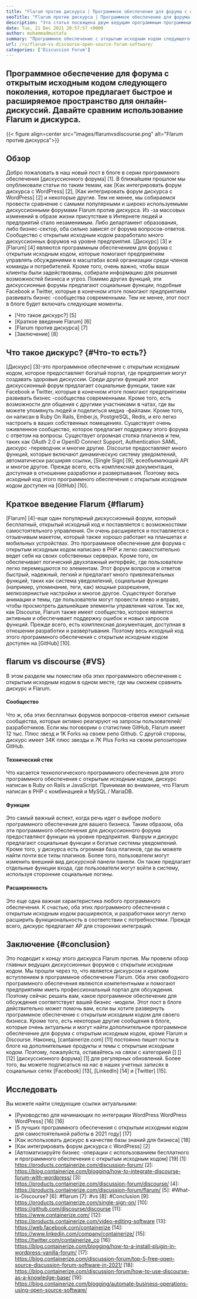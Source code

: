 ```yaml
---
title: "Flarum против дискурса | Программное обеспечение для форума с открытым исходным кодом" 
seoTitle: "Flarum против дискурса | Программное обеспечение для форума с открытым исходным кодом" 
description: "Эта статья посвящена двум ведущим программным программным обеспечениям с открытым исходным кодом Flarum против дискурса. Оба программного обеспечения самостоятельно и предлагают современные функции форума для обсуждения." 
date: Tue, 21 Dec 2021 20:57:57 +0000
author: muhammadmustafa
summary: "Программное обеспечение с открытым исходным кодом следующего поколения, которое предлагает Quick & amp; Расширенное пространство для онлайн -дискуссий. Давайте сравним использование Flarum и дискурса." 
url: /ru/flarum-vs-discourse-open-source-forum-software/
categories: ['Discussion Forum']
---
```


## Программное обеспечение для форума с открытым исходным кодом следующего поколения, которое предлагает быстрое и расширяемое пространство для онлайн-дискуссий. Давайте сравним использование Flarum и дискурса.

{{< figure align=center src="images/flarumvsdiscourse.png" alt="Flarum против дискурса">}}


## Обзор
Добро пожаловать в наш новый пост в блоге в серии программного обеспечения [дискуссионного форума] [1]. В ближайшем прошлом мы опубликовали статьи по таким темам, как [Как интегрировать форум дискурса с WordPress] [2], [Как интегрировать форум дискурса с WordPress] [2] и некоторые другие. Тем не менее, мы собираемся провести сравнение с самыми популярными и широко используемыми дискуссионными форумами Flarum против дискурса. Из -за массовых изменений в образе жизни присутствие в Интернете людей и предприятий стало незаменимым. Либо департамент образования, либо бизнес-сектор, оба сильно зависят от форума вопросов-ответов.
Сообщество с открытым исходным кодом разработало много дискуссионных форумов на уровне предприятия. [Дискурс] [3] и [Flarum] [4] являются программным обеспечением для форума с открытым исходным кодом, которые помогают предприятиям управлять обсуждениями в масштабах всей организации среди членов команды и потребителей. Кроме того, очень важно, чтобы ваши клиенты были задействованы, собирали информацию для решения возможностей бизнеса и угроз. Помимо других функций, эти дискуссионные форумы предлагают социальные функции, подобные Facebook и Twitter, которые в конечном итоге помогают предприятиям развивать бизнес -сообщества современными. Тем не менее, этот пост в блоге будет включать следующие моменты.
  * [Что такое дискурс?] [5]
  * [Краткое введение Flarum] [6]
  * [Flarum против дискурса] [7]
  * [Заключение] [8]

## Что такое дискурс? {#Что-то есть?}
[Дискурс] [3]-это программное обеспечение с открытым исходным кодом, которое предоставляет богатый портал, где предприятия могут создавать здоровые дискуссии. Среди других функций этот дискуссионный форум предлагает социальные функции, такие как Facebook и Twitter, которые в конечном итоге помогают предприятиям развивать бизнес -сообщества современными. Кроме того, есть возможности для общения с другими участниками в чатах, где вы можете упомянуть людей и поделиться медиа -файлами. Кроме того, он написан в Ruby On Rails, Ember.js, PostgreSQL, Redis, и его легко настроить в ваших собственных помещениях.
Существует очень оживленное сообщество, которое предлагает поддержку этого форума с ответом на вопросы. Существует огромная стопка плагинов и тем, таких как OAuth 2.0 и OpenID Connect Support, Authentication SAML, дискурс -переводчик и многие другие. Discourse предоставляет много функций, которые включают динамическую систему уведомлений, автоматически расширяя ссылки, [Single Sign] [9], всеобъемлющий API и многое другое. Прежде всего, есть комплексная документация, доступная в отношении разработки и развертывания. Поэтому весь исходный код этого программного обеспечения с открытым исходным кодом доступен на [GitHub] [10].

## Краткое введение Flarum {#flarum}
[Flarum] [4]-еще один популярный дискуссионный форум, который бесплатный, открытый исходный код и поставляется с возможностями самостоятельного управления. Он очень расширяется и поставляется с отзывчивым макетом, который также хорошо работает на планшетах и ​​мобильных устройствах. Это программное обеспечение для форума с открытым исходным кодом написано в PHP и легко самостоятельно ведет себя на своих собственных серверах. Кроме того, он обеспечивает логический двухэтажный интерфейс, где пользователи легко перемещаются по элементам.
Этот форум вопросов и ответов быстрый, надежный, легкий и предлагает много привлекательных функций, таких как система уведомлений, социальные функции (например, упоминание, теги, как) мощные разрешения, мелкозернистые настройки и многое другое. Существуют богатые анимации и темы, где пользователи могут провести влево и вправо, чтобы просмотреть дальнейшие элементы управления чатом. Так же, как Discourse, Flarum также имеет сообщество, которое является активным и обеспечивает поддержку ошибок и новых запросов функций. Прежде всего, есть комплексная документация, доступная в отношении разработки и развертывания. Поэтому весь исходный код этого программного обеспечения с открытым исходным кодом доступен на [GitHub] [10].

## flarum vs discourse {#VS}
В этом разделе мы поместим оба этих программного обеспечения с открытым исходным кодом в одном месте, где мы сможем сравнить дискурс и Flarum.

#### Сообщество
Что ж, оба этих бесплатных форумов вопросов-ответов имеют сильные сообщества, которые активно реагируют на запросы пользователей/разработчиков. Если мы поговорим о статистике GitHub, Flarum имеет 12 тыс. Плюс звезд и 1K Forks на своем репо Github. С другой стороны, дискурс имеет 34K плюс звезды и 7K Plus Forks на своем репозитории GitHub.

#### Технический стек
Что касается технологического программного обеспечения для этого программного обеспечения с открытым исходным кодом, дискурс написан в Ruby on Rails и JavaScript. Принимая во внимание, что Flarum написан в PHP с комбинацией и MySQL / MariaDB.

#### **Функции**
Это самый важный аспект, когда речь идет о выборе любого программного обеспечения для вашего бизнеса. Таким образом, оба эти программного обеспечения для дискуссионного форума предоставляют функции на уровне предприятия. Фалрум и дискурс предлагают социальные функции и богатые системы уведомлений. Кроме того, у дискурса есть огромная база плагинов, где вы можете найти почти все типы плагинов. Более того, пользователи могут изменить внешний вид дискурсной панели панели. Он также предлагает отдельные функции входа, где пользователи могут войти в систему, используя сторонние социальные логины.

#### Расширенность
Это еще одна важная характеристика любого программного обеспечения. К счастью, оба этих программного обеспечения с открытым исходным кодом расширяются, и разработчики могут легко расширить функциональность в соответствии с потребностями. Прежде всего, дискурс предлагает AP для сторонних интеграций.

## Заключение {#conclusion}
Это подводит к концу этого дискурса Flarum против. Мы провели обзор главных ведущих дискуссионных форумов с открытым исходным кодом. Мы прошли через то, что является дискурсом и кратким вступлением в программное обеспечение Flarum. Оба этих свободного программного обеспечения являются компетентными и помогают предприятиям иметь профессиональный портал для обсуждения. Поэтому сейчас решать вам, какое программное обеспечение для обсуждения соответствует вашей бизнес -модели. Этот пост в блоге действительно может помочь вам, если вы хотите развернуть программное обеспечение с открытым исходным кодом для своего бизнеса. Кроме того, есть некоторые другие сообщения в блоге, которые очень актуальны и могут найти дополнительное программное обеспечение для форума с открытым исходным кодом, кроме Flarum и Discourse.
Наконец, [cantainerize.com] [11] постоянно пишет посты в блоге на дополнительные продукты и темы с открытым исходным кодом. Поэтому, пожалуйста, оставайтесь на связи с категорией [] [] [12] [дискуссионного форума] [1] для регулярных обновлений. Более того, вы можете подписаться на нас в наших учетных записях в социальных сетях [Facebook] [13], [LinkedIn] [14] и [Twitter] [15].

## Исследовать
Вы можете найти следующие ссылки актуальными:
  * [Руководство для начинающих по интеграции WordPress WordPress WordPress] [16] [16]
  * [5 лучших программного обеспечения с открытым исходным кодом для самостоятельной работы в 2021 году] [17]
  * [Как использовать дискурс в качестве базы знаний для бизнеса] [18]
  * [Как интегрировать форум дискурса с WordPress] [2]
  * [Автоматизируйте бизнес -операции с использованием бесплатного и программного обеспечения с открытым исходным кодом] [19]
[1]: https://products.containerize.com/discussion-forum/
[2]: https://blog.containerize.com/blogging/how-to-integrate-discourse-forum-with-wordpress/
[3]: https://products.containerize.com/discussion-forum/discourse/
[4]: https://products.containerize.com/discussion-forum/flarum/
[5]: #What-is-Discourse?
[6]: #flarum
[7]: #vs
[8]: #Conclusion
[9]: https://products.containerize.com/single-sign-on/
[10]: https://github.com/discourse/discourse
[11]: https://www.containerize.com/
[12]: https://products.containerize.com/video-editing-software
[13]: https://web.facebook.com/containerize
[14]: https://www.linkedin.com/company/containerize/
[15]: https://twitter.com/containerize_co
[16]: https://blog.containerize.com/blogging/how-to-a-install-plugin-in-wordpress-vanilla-forum/
[17]: https://blog.containerize.com/discussion-forum/top-5-free-open-source-discussion-forum-software-in-2021/
[18]: https://blog.containerize.com/discussion-forum/how-to-use-discourse-as-a-knowledge-base/
[19]: https://blog.containerize.com/blogging/automate-business-operations-using-open-source-software/
